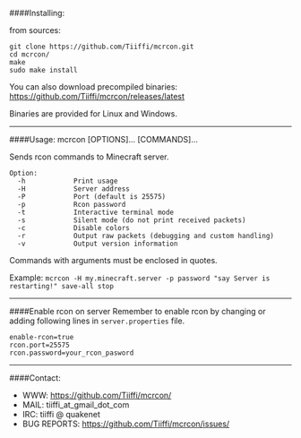 ####Installing:

from sources:
```
git clone https://github.com/Tiiffi/mcrcon.git
cd mcrcon/
make
sudo make install
```

You can also download precompiled binaries: https://github.com/Tiiffi/mcrcon/releases/latest

Binaries are provided for Linux and Windows.

---

####Usage:
mcrcon [OPTIONS]... [COMMANDS]...

Sends rcon commands to Minecraft server.

```
Option:
  -h            Print usage
  -H            Server address
  -P            Port (default is 25575)
  -p            Rcon password
  -t            Interactive terminal mode
  -s            Silent mode (do not print received packets)
  -c            Disable colors
  -r            Output raw packets (debugging and custom handling)
  -v            Output version information
```

Commands with arguments must be enclosed in quotes.

Example:
  ```mcrcon -H my.minecraft.server -p password "say Server is restarting!" save-all stop```

---

####Enable rcon on server
Remember to enable rcon by changing or adding following lines in ```server.properties``` file.
```
enable-rcon=true
rcon.port=25575
rcon.password=your_rcon_pasword
```

---

####Contact:

* WWW:            https://github.com/Tiiffi/mcrcon/
* MAIL:           tiiffi_at_gmail_dot_com
* IRC:            tiiffi @ quakenet
* BUG REPORTS:    https://github.com/Tiiffi/mcrcon/issues/

